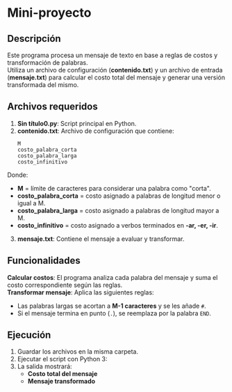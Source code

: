 # Mini-proyecto
## Descripción
Este programa procesa un mensaje de texto en base a reglas de costos y transformación de palabras.  
Utiliza un archivo de configuración (**contenido.txt**) y un archivo de entrada (**mensaje.txt**) para calcular el costo total del mensaje y generar una versión transformada del mismo.

## Archivos requeridos
1. **Sin título0.py**: Script principal en Python.  
2. **contenido.txt**: Archivo de configuración que contiene:  
   ```
   M
   costo_palabra_corta
   costo_palabra_larga
   costo_infinitivo
   ```
Donde:
   - **M** = límite de caracteres para considerar una palabra como "corta".  
   - **costo_palabra_corta** = costo asignado a palabras de longitud menor o igual a M.  
   - **costo_palabra_larga** = costo asignado a palabras de longitud mayor a M.  
   - **costo_infinitivo** = costo asignado a verbos terminados en **-ar, -er, -ir**.  

3. **mensaje.txt**: Contiene el mensaje a evaluar y transformar.

## Funcionalidades
**Calcular costos**: El programa analiza cada palabra del mensaje y suma el costo correspondiente según las reglas.  
**Transformar mensaje**: Aplica las siguientes reglas:  
  - Las palabras largas se acortan a **M-1 caracteres** y se les añade `#`.  
  - Si el mensaje termina en punto (`.`), se reemplaza por la palabra `END`.
## Ejecución
1. Guardar los archivos en la misma carpeta.  
2. Ejecutar el script con Python 3:  
3. La salida mostrará:  
   - **Costo total del mensaje**  
   - **Mensaje transformado**

